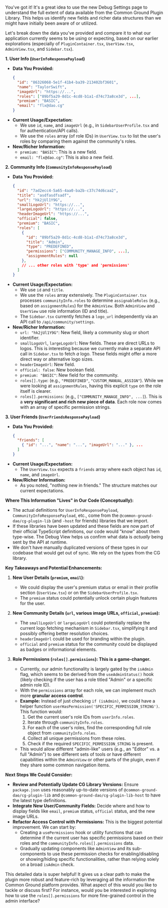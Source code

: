 
You've got it! It's a great idea to use the new Debug Settings page to understand the full extent of data available from the Common Ground Plugin Library. This helps us identify new fields and richer data structures than we might have initially been aware of or utilized.

Let's break down the data you've provided and compare it to what our application currently seems to be using or expecting, based on our earlier explorations (especially of `PluginContainer.tsx`, `UserView.tsx`, `AdminView.tsx`, and `Sidebar.tsx`).

**1. User Info (`UserInfoResponsePayload`)**

*   **Data You Provided:**
    ```json
    {
      "id": "86326068-5e1f-41b4-ba39-213402bf3601",
      "name": "TaylorSwift",
      "imageUrl": "https://...",
      "roles": ["89bf5a29-8d1c-4cd8-b1a1-d74c73a8ce3d", ...],
      "premium": "BASIC",
      "email": "flx@dao.cg"
    }
    ```
*   **Current Usage/Expectation:**
    *   We use `id`, `name`, and `imageUrl` (e.g., in `SidebarUserProfile.tsx` and for authentication/API calls).
    *   We use the `roles` array (of role IDs) in `UserView.tsx` to list the user's roles by comparing them against the community's roles.
*   **New/Richer Information:**
    *   `premium: "BASIC"`: This is a new field.
    *   `email: "flx@dao.cg"`: This is also a new field.

**2. Community Info (`CommunityInfoResponsePayload`)**

*   **Data You Provided:**
    ```json
    {
      "id": "7ad2ecc4-5a65-4aa0-ba2b-c37c74d6caa2",
      "title": "asdfasdfsadf",
      "url": "hk2jUl1Y9G",
      "smallLogoUrl": "https://...",
      "largeLogoUrl": "https://...",
      "headerImageUrl": "https://...",
      "official": false,
      "premium": "BASIC",
      "roles": [
        {
          "id": "89bf5a29-8d1c-4cd8-b1a1-d74c73a8ce3d",
          "title": "Admin",
          "type": "PREDEFINED",
          "permissions": ["COMMUNITY_MANAGE_INFO", ...],
          "assignmentRules": null
        },
        // ... other roles with 'type' and 'permissions'
      ]
    }
    ```
*   **Current Usage/Expectation:**
    *   We use `id` and `title`.
    *   We use the `roles` array extensively. The `PluginContainer.tsx` processes `communityInfo.roles` to determine `assignableRoles` (e.g., based on `assignmentRules`) for the `AdminView`. Both `AdminView` and `UserView` use role information (ID and title).
    *   The `Sidebar.tsx` currently fetches a `logo_url` independently via an API call to `/api/community/settings`.
*   **New/Richer Information:**
    *   `url: "hk2jUl1Y9G"`: New field, likely a community slug or short identifier.
    *   `smallLogoUrl`, `largeLogoUrl`: New fields. These are direct URLs to logos. This is interesting because we currently make a separate API call in `Sidebar.tsx` to fetch *a* logo. These fields might offer a more direct way or alternative logo sizes.
    *   `headerImageUrl`: New field.
    *   `official: false`: New boolean field.
    *   `premium: "BASIC"`: New field for the community.
    *   `roles[].type`: (e.g., `"PREDEFINED"`, `"CUSTOM_MANUAL_ASSIGN"`). While we were looking at `assignmentRules`, having this explicit `type` on the role itself is clearer.
    *   `roles[].permissions`: (e.g., `["COMMUNITY_MANAGE_INFO", ...]`). This is a **very significant and rich new piece of data**. Each role now comes with an array of specific permission strings.

**3. User Friends (`UserFriendsResponsePayload`)**

*   **Data You Provided:**
    ```json
    {
      "friends": [
        { "id": "...", "name": "...", "imageUrl": "..." }, ...
      ]
    }
    ```
*   **Current Usage/Expectation:**
    *   The `UserView.tsx` expects a `friends` array where each object has `id`, `name`, and `imageUrl`.
*   **New/Richer Information:**
    *   As you noted, "nothing new in friends." The structure matches our current expectations.

**Where This Information "Lives" in Our Code (Conceptually):**

*   The actual definitions for `UserInfoResponsePayload`, `CommunityInfoResponsePayload`, etc., come from the `@common-ground-dao/cg-plugin-lib` (and `-host` for friends) libraries that we import.
*   If these libraries have been updated and these fields are now part of their official TypeScript definitions, our code would "know" about them type-wise. The Debug View helps us confirm what data is *actually* being sent by the API at runtime.
*   We don't have manually duplicated versions of these types in our codebase that would get out of sync. We rely on the types from the CG library.

**Key Takeaways and Potential Enhancements:**

1.  **New User Details (`premium`, `email`):**
    *   We could display the user's premium status or email in their profile section (`UserView.tsx`) or on the `SidebarUserProfile.tsx`.
    *   The `premium` status could potentially unlock certain plugin features for the user.

2.  **New Community Details (`url`, various image URLs, `official`, `premium`):**
    *   The `smallLogoUrl` or `largeLogoUrl` could potentially replace the current logo fetching mechanism in `Sidebar.tsx`, simplifying it and possibly offering better resolution choices.
    *   `headerImageUrl` could be used for branding within the plugin.
    *   `official` and `premium` status for the community could be displayed as badges or informational elements.

3.  **Role Permissions (`roles[].permissions`): This is a game-changer.**
    *   Currently, our admin functionality is largely gated by the `isAdmin` flag, which seems to be derived from the `useAdminStatus()` hook (likely checking if the user has a role titled "Admin" or a specific admin role ID).
    *   With the `permissions` array for each role, we can implement much more **granular access control**.
    *   **Example:** Instead of just checking `if (isAdmin)`, we could have a helper function `userHasPermission('SPECIFIC_PERMISSION_STRING')`. This function would:
        1.  Get the current user's role IDs from `userInfo.roles`.
        2.  Iterate through `communityInfo.roles`.
        3.  For each of the user's roles, find the corresponding full role object from `communityInfo.roles`.
        4.  Collect all unique permissions from these roles.
        5.  Check if the required `SPECIFIC_PERMISSION_STRING` is present.
    *   This would allow different "admin-like" users (e.g., an "Editor" vs. a full "Admin") to see different sets of tools or have different capabilities within the `AdminView` or other parts of the plugin, even if they share some common navigation items.

**Next Steps We Could Consider:**

*   **Review and Potentially Update CG Library Versions:** Ensure `package.json` uses reasonably up-to-date versions of `@common-ground-dao/cg-plugin-lib` and `@common-ground-dao/cg-plugin-lib-host` to have the latest type definitions.
*   **Integrate New User/Community Fields:** Decide where and how to display fields like `email`, `premium` status, `official` status, and the new image URLs.
*   **Refactor Access Control with Permissions:** This is the biggest potential improvement. We can start by:
    *   Creating a `usePermissions` hook or utility functions that can determine if the current user has specific permissions based on their roles and the `communityInfo.roles[].permissions` data.
    *   Gradually updating components like `AdminView` and its sub-components to use these permission checks for enabling/disabling or showing/hiding specific functionalities, rather than relying solely on a broad `isAdmin` check.

This detailed data is super helpful! It gives us a clear path to make the plugin more robust and feature-rich by leveraging all the information the Common Ground platform provides. What aspect of this would you like to tackle or discuss first? For instance, would you be interested in exploring how to use the `roles[].permissions` for more fine-grained control in the admin interface?
